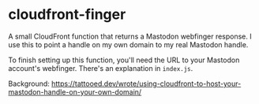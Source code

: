 # cloudfront-finger
A small CloudFront function that returns a Mastodon webfinger response. I use this to point a handle on my own domain to my real Mastodon handle.

To finish setting up this function, you'll need the URL to your Mastodon account's webfinger. There's an explanation in `index.js`.

Background: https://tattooed.dev/wrote/using-cloudfront-to-host-your-mastodon-handle-on-your-own-domain/
